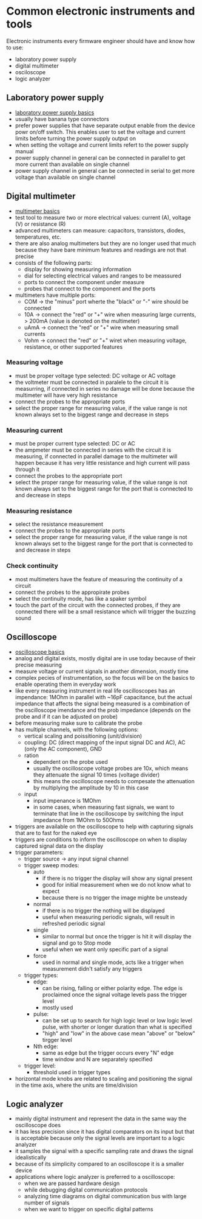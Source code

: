 # Common electronic instruments and tools

Electronic instruments every firmware engineer should have and know how to use:
- laboratory power supply
- digital multimeter
- osciloscope
- logic analyzer

## Laboratory power supply
- [laboratory power supply basics](https://www.youtube.com/watch?v=FfI3GRQbV0s)
- usually have banana type connectors
- prefer power supplies that have separate output enable from the device powr on/off switch. This
enables user to set the voltage and current limits before turning the power supply output on
- when setting the voltage and current limits refert to the power supply manual
- power supply channel in general can be connected in parallel to get more current than available on single channel 
- power supply channel in general can be connected in serial to get more voltage than available on single channel 

## Digital multimeter
- [multimeter basics](https://www.youtube.com/watch?v=4lAyzRxsbDc)
- test tool to measure two or more electrical values: current (A), voltage (V) or resistance (R)
- advanced multimeters can measure: capacitors, transistors, diodes, temperatures, etc.
- there are also analog multimeters but they are no longer used that much because they have bare minimum features and
readings are not that precise
- consists of the following parts:
    - display for showing measuring information
    - dial for selecting electrical values and ranges to be meassured
    - ports to connect the component under measure
    - probes that connect to the component and the ports
- multimeters have multiple ports:
    - COM -> the "minus" port wherte the "black" or "-" wire should be connected
    - 10A -> connect the "red" or "+" wire when measuring large currents, > 200mA (value is denoted on the multimeter)
    - uAmA -> connect the "red" or "+" wire  when measuring small currents 
    - Vohm -> connect the "red" or "+" wiret when measuring voltage, resistance, or other supported features

### Measuring voltage
- must be proper voltage type selected: DC voltage or AC voltage
- the voltmeter must be connected in paralele to the circuit it is measurring, if connected 
in series no damage will be done because the multimeter will have very high resistance
- connect the probes to the appropriate ports
- select the proper range for measuring value, if the value range is not known always set to the biggest range
and decrease in steps

### Measuring current
- must be proper current type selected: DC or AC 
- the ampmeter must be connected in series with the circuit it is measuring, if connected 
in parallel damage to the multimeter will happen because it has very little resistance and
high current will pass through it
- connect the probes to the appropriate port
- select the proper range for measuring value, if the value range is not known always set to the biggest range
for the port that is connected to and decrease in steps

### Measuring resistance
- select the resistance measurement
- connect the probes to the appropriate ports
- select the proper range for measuring value, if the value range is not known always set to the biggest range
for the port that is connected to and decrease in steps

### Check continuity
- most multimeters have the feature of measuring the continuity of a circuit
- connect the probes to the appropirate probes
- select the continuity mode, has like a spaker symbol
- touch the part of the circuit with the connected probes, if they are connected there will be a small resistance
which will trigger the buzzing sound


## Oscilloscope
- [oscilloscope basics](https://www.youtube.com/watch?v=1b3ivEZo7hw&list=PL2XuMA5AwNUznkBE46tcZAF3p5Edxgm-z)
- analog and digital exists, mostly digital are in use today because of their precise measuring
- measure voltage or current signals in another dimension, mostly time
- complex pecies of instrumentation, so the focus will be on the basics to enable operating them in everyday work
- like every measuring instrument in real life oscilloscopes has an impendance: 1MOhm in parallel with ~16pF capacitance,
but the actual impedance that affects the signal being measured is a combination of the oscilloscope imendance and the prob
impedance (depends on the probe and if it can be adjusted on probe)
- before measuring make sure to calibrate the probe
- has multiple channels, with the following options:
    - vertical scaling and poissitioning (unit/division)
    - coupling: DC (direct mapping of the input signal DC and AC), AC (only the AC component), GND
    - ration
        - dependent on the probe used
        - usually the oscilloscope voltage probes are 10x, which means they attenuate the signal 10 times (voltage divider)
        - this means the oscilloscope needs to compesate the attenuation by multiplying the amplitude by 10 in this case
    - input
        - input impenance is 1MOhm
        - in some cases, when measuring fast signals, we want to terminate that line in the oscilloscope by switching the 
        input impedance from 1MOhm to 50Ohms
- triggers are available on the oscilloscope to help with capturing signals that are to fast for the naked eye
- triggers are conditions to inform the oscilloscope on when to display captured signal data on the display
- trigger parameters:
    - trigger source -> any input signal channel
    - trigger sweep modes:
        - auto
            - if there is no trigger the display will show any signal present
            - good for initial measurement when we do not know what to expect
            - because there is no trigger the image mighte be unsteady
        - normal
            - if there is no trigger the nothing will be displayed
            - useful when measuring periodic signals, will result in refreshed periodic signal
        - single
            - similar to normal but once the trigger is hit it will display the signal and go to Stop mode
            - useful when we want only specific part of a signal
        - force 
            - used in normal and single mode, acts like a trigger when measurement didn't satisfy any triggers
    - trigger types:
        - edge:
            - can be rising, falling or either polarity edge. The edge is proclaimed once the signal voltage levels pass the
            trigger level
            - mostly used
        - pulse:
            - can be set up to search for high logic level or low logic level pulse, with shorter or longer duration than 
            what is specified
            - "high" and "low" in the above case mean "above" or "below" tirgger level
        - Nth edge:
            - same as edge but the trigger occurs every "N" edge
            - time window and N are separately specified
    - trigger level:
        - threshold used in trigger types
- horizontal mode knobs are related to scaling and positioning the signal in the time axis, where the units are time/division


## Logic analyzer
- mainly digital instrument and represent the data in the same way the oscilloscope does
- it has less precision since it has digital comparators on its input but that is acceptable because only the signal levels
are important to a logic analyzer
- it samples the signal with a specific sampling rate and draws the signal idealistically
- because of its simplicity compared to an oscilloscope it is a smaller device
- applications where logic analyzer is preferred to a oscilloscope:
    - when we are passed hardware design
    - while debugging digital communication protocols
    - analyzing time diagrams on digital communication bus with large number of signals
    - when we want to trigger on specific digital patterns

